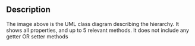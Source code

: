 ## Description

The image above is the UML class diagram describing the hierarchy. It shows all properties, and
up to 5 relevant methods. It does not include any getter OR setter methods
